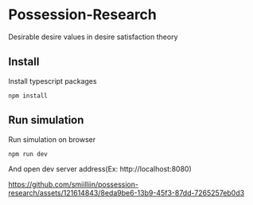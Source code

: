 # Possession-Research

Desirable desire values in desire satisfaction theory

## Install

Install typescript packages

```
npm install
```

## Run simulation

Run simulation on browser

```
npm run dev
```

And open dev server address(Ex: http://localhost:8080)



https://github.com/smiilliin/possession-research/assets/121614843/8eda9be6-13b9-45f3-87dd-7265257eb0d3

